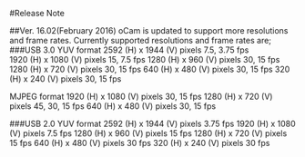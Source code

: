 #Release Note

##Ver. 16.02(February 2016)
oCam is updated to support more resolutions and frame rates.
Currently supported resolutions and frame rates are;
###USB 3.0
YUV format
2592 (H) x 1944 (V) pixels   7.5, 3.75 fps</br>
1920 (H) x 1080 (V) pixels   15, 7.5 fps 
1280 (H) x  960 (V) pixels   30, 15 fps 
1280 (H) x  720 (V) pixels   30, 15 fps 
 640 (H) x  480 (V) pixels   30, 15 fps 
 320 (H) x  240 (V) pixels   30, 15 fps

MJPEG format
1920 (H) x 1080 (V) pixels   30, 15 fps 
1280 (H) x  720 (V) pixels   45, 30, 15 fps 
 640 (H) x  480 (V) pixels   30, 15 fps 


###USB 2.0
YUV format
2592 (H) x 1944 (V) pixels   3.75 fps 
1920 (H) x 1080 (V) pixels   7.5 fps 
1280 (H) x  960 (V) pixels   15 fps 
1280 (H) x  720 (V) pixels   15 fps 
 640 (H) x  480 (V) pixels   30 fps 
 320 (H) x  240 (V) pixels   30 fps

